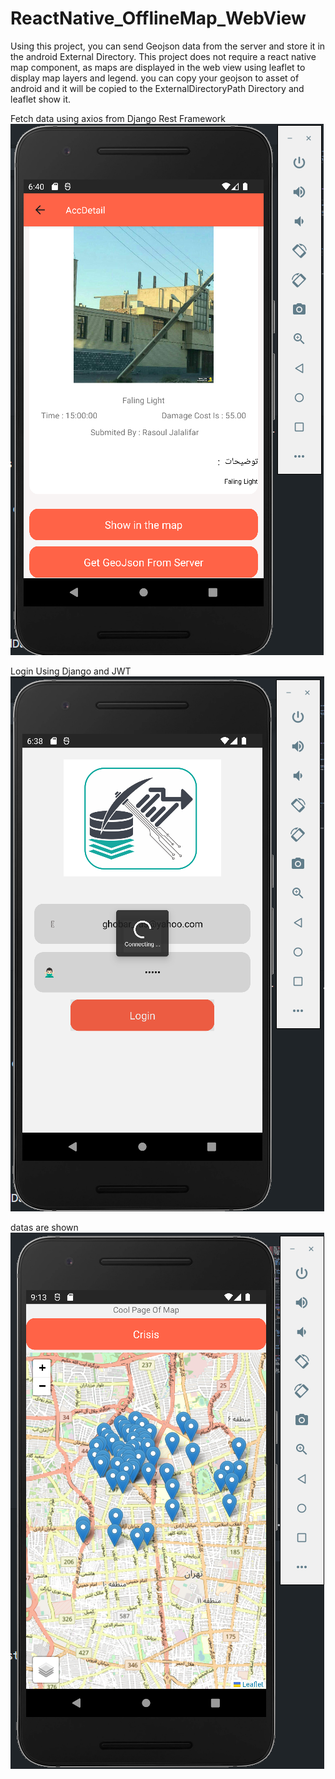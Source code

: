 # ReactNative_OfflineMap_WebView

Using this project, you can send Geojson data from the server and store it in the android External Directory. This project does not require a react native map component, as maps are displayed in the web view using leaflet to display map layers and legend.
you can copy your geojson to asset of android and it will be copied to the ExternalDirectoryPath Directory and leaflet show it.

Fetch data using axios from Django Rest Framework
<br>
![alt text](https://github.com/Rjalalifar/ReactNative_OfflineMap_WebView/blob/main/IMAGES/1.png)
<br>

Login Using Django and JWT
<br>
![alt text](https://github.com/Rjalalifar/ReactNative_OfflineMap_WebView/blob/main/IMAGES/2.png)
<br>

datas are shown
<br>
![alt text](https://github.com/Rjalalifar/ReactNative_OfflineMap_WebView/blob/main/IMAGES/3.png)
